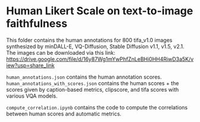 # Human Likert Scale on text-to-image faithfulness


This folder contains the human annotations for 800 tifa_v1.0 images synthesized by minDALL-E, VQ-Diffusion, Stable Diffusion v1.1, v1.5, v2.1. The images can be downloaded via this link: <a href="https://drive.google.com/file/d/16y87Wg1mYwPhfZnLeBHi0HH4RiwD3a5K/view?usp=share_link" download>https://drive.google.com/file/d/16y87Wg1mYwPhfZnLeBHi0HH4RiwD3a5K/view?usp=share_link</a>


`human_annotations.json` contains the human annotation scores. `human_annotations_with_scores.json` contains the human scores + the scores given by caption-based metrics, clipscore, and tifa scores with various VQA models.

`compute_correlation.ipynb` contains the code to compute the correlations between human scores and automatic metrics.